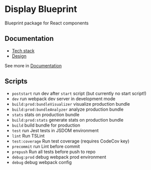 # Display Blueprint

Blueprint package for React components

## Documentation

- [Tech stack](./docs/Tech-stack.md)
- [Design](./docs/Design.md)

See more in [Documentation](./docs/index.md)

## Scripts

- `poststart` run dev after `start` script (but currently no start script!)
- `dev` run webpack dev server in development mode
- `build:prod:bundleVisualizer` visualize production bundle
- `build:prod:bundleAnalyzer` analyze production bundle
- `stats` stats on production bundle
- `build:prod:stats` generate stats on production bundle
- `build` build bundle for production
- `test` run Jest tests in JSDOM environment
- `lint` Run TSLint
- `test:coverage` Run test coverage (requires CodeCov key)
- `precommit` run Lint before commit
- `prepush` Run all tests before push to repo
- `debug:prod` debug webpack prod environment
- `debug` debug webpack config
